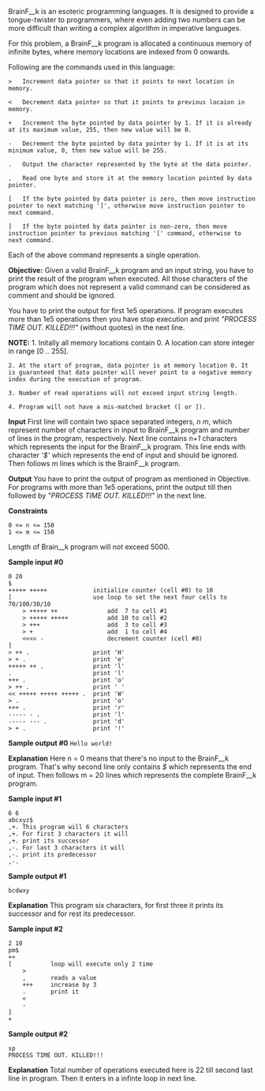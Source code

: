 BrainF__k is an esoteric programming languages. It is designed to provide a tongue-twister to programmers, where even adding two numbers can be more difficult than writing a complex algorithm in imperative languages.

For this problem, a BrainF__k program is allocated a continuous memory of infinite bytes, where memory locations are indexed from 0 onwards.

Following are the commands used in this language:
```
>   Increment data pointer so that it points to next location in memory.

<   Decrement data pointer so that it points to previous locaion in memory.

+   Increment the byte pointed by data pointer by 1. If it is already at its maximum value, 255, then new value will be 0.

-   Decrement the byte pointed by data pointer by 1. If it is at its minimum value, 0, then new value will be 255.

.   Output the character represented by the byte at the data pointer.

,   Read one byte and store it at the memory location pointed by data pointer.

[   If the byte pointed by data pointer is zero, then move instruction pointer to next matching ']', otherwise move instruction pointer to next command.

]   If the byte pointed by data pointer is non-zero, then move instruction pointer to previous matching '[' command, otherwise to next command.
```
Each of the above command represents a single operation.

**Objective:**
Given a valid BrainF__k program and an input string, you have to print the result of the program when executed. All those characters of the program which does not represent a valid command can be considered as comment and should be ignored.

You have to print the output for first 1e5 operations. If program executes more than 1e5 operations then you have stop execution and print _"PROCESS TIME OUT. KILLED!!!"_ (without quotes) in the next line.

**NOTE:**
    1. Initally all memory locations contain 0. A location can store integer in range [0 .. 255].

    2. At the start of program, data pointer is at memory location 0. It is guaranteed that data pointer will never point to a negative memory index during the execution of program.

    3. Number of read operations will not exceed input string length.

    4. Program will not have a mis-matched bracket ([ or ]).

**Input**
First line will contain two space separated integers, *n m*, which represent number of characters in input to BrainF__k program and number of lines in the program, respectively. Next line contains *n+1* characters which represents the input for the BrainF__k program. This line ends with character _'$'_ which represents the end of input and should be ignored. Then follows *m* lines which is the BrainF__k program.

**Output**
You have to print the output of program as mentioned in Objective. For programs with more than 1e5 operations, print the output till then followed by _"PROCESS TIME OUT. KILLED!!!"_ in the next line.

**Constraints**
```
0 <= n <= 150
1 <= m <= 150
```
Length of Brain__k program will not exceed 5000.

**Sample input #0**

```
0 20
$
+++++ +++++             initialize counter (cell #0) to 10
[                       use loop to set the next four cells to 70/100/30/10
    > +++++ ++              add  7 to cell #1
    > +++++ +++++           add 10 to cell #2
    > +++                   add  3 to cell #3
    > +                     add  1 to cell #4
    <<<< -                  decrement counter (cell #0)
]
> ++ .                  print 'H'
> + .                   print 'e'
+++++ ++ .              print 'l'
.                       print 'l'
+++ .                   print 'o'
> ++ .                  print ' '
<< +++++ +++++ +++++ .  print 'W'
> .                     print 'o'
+++ .                   print 'r'
----- - .               print 'l'
----- --- .             print 'd'
> + .                   print '!'

```

**Sample output #0**
```Hello world!```

**Explanation**
Here n = 0 means that there's no input to the BrainF__k program. That's why second line only contains _$_ which represents the end of input. Then follows m = 20 lines which represents the complete BrainF__k program. 

**Sample input #1**

```
6 6
abcxyz$
,+. This program will 6 characters
,+. For first 3 characters it will
,+. print its successor
,-. For last 3 characters it will
,-. print its predecessor
,-.

```

**Sample output #1**

```bcdwxy```

**Explanation**
This program six characters, for first three it prints its successor and for rest its predecessor.

**Sample input #2**

```
2 10
pm$
++
[           loop will execute only 2 time
    >
    ,       reads a value
    +++     increase by 3
    .       print it
    <
    -
]
+

```

**Sample output #2**
```
sp
PROCESS TIME OUT. KILLED!!!
```

**Explanation**
Total number of operations executed here is 22 till second last line in program. Then it enters in a infinte loop in next line.
